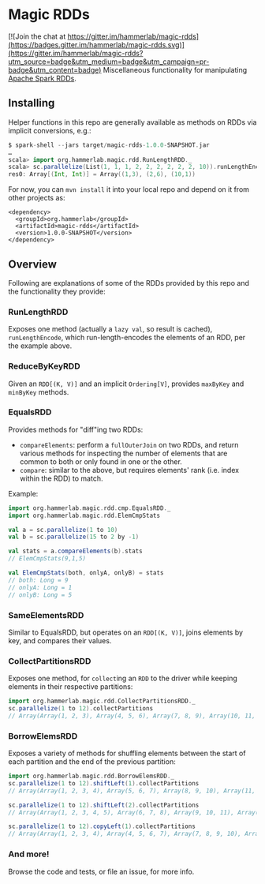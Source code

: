 
# Magic RDDs

[![Join the chat at https://gitter.im/hammerlab/magic-rdds](https://badges.gitter.im/hammerlab/magic-rdds.svg)](https://gitter.im/hammerlab/magic-rdds?utm_source=badge&utm_medium=badge&utm_campaign=pr-badge&utm_content=badge)
Miscellaneous functionality for manipulating [Apache Spark RDDs](http://spark.apache.org/docs/latest/programming-guide.html#resilient-distributed-datasets-rdds).

## Installing
Helper functions in this repo are generally available as methods on RDDs via implicit conversions, e.g.:

```scala
$ spark-shell --jars target/magic-rdds-1.0.0-SNAPSHOT.jar
…
scala> import org.hammerlab.magic.rdd.RunLengthRDD._
scala> sc.parallelize(List(1, 1, 1, 2, 2, 2, 2, 2, 2, 10)).runLengthEncode.collect()
res0: Array[(Int, Int)] = Array((1,3), (2,6), (10,1))
```

For now, you can `mvn install` it into your local repo and depend on it from other projects as:

```
<dependency>
  <groupId>org.hammerlab</groupId>
  <artifactId>magic-rdds</artifactId>
  <version>1.0.0-SNAPSHOT</version>
</dependency>
```

## Overview
Following are explanations of some of the RDDs provided by this repo and the functionality they provide:

### RunLengthRDD
Exposes one method (actually a `lazy val`, so result is cached), `runLengthEncode`, which run-length-encodes the elements of an RDD, per the example above.

### ReduceByKeyRDD
Given an `RDD[(K, V)]` and an implicit `Ordering[V]`, provides `maxByKey` and `minByKey` methods.

### EqualsRDD
Provides methods for "diff"ing two RDDs:

* `compareElements`: perform a `fullOuterJoin` on two RDDs, and return various methods for inspecting the number of elements that are common to both or only found in one or the other.
* `compare`: similar to the above, but requires elements' rank (i.e. index within the RDD) to match.

Example:

```scala
import org.hammerlab.magic.rdd.cmp.EqualsRDD._
import org.hammerlab.magic.rdd.ElemCmpStats

val a = sc.parallelize(1 to 10)
val b = sc.parallelize(15 to 2 by -1)

val stats = a.compareElements(b).stats
// ElemCmpStats(9,1,5)

val ElemCmpStats(both, onlyA, onlyB) = stats
// both: Long = 9
// onlyA: Long = 1
// onlyB: Long = 5
```

### SameElementsRDD
Similar to EqualsRDD, but operates on an `RDD[(K, V)]`, joins elements by key, and compares their values.

### CollectPartitionsRDD
Exposes one method, for `collect`ing an `RDD` to the driver while keeping elements in their respective partitions:

```scala
import org.hammerlab.magic.rdd.CollectPartitionsRDD._
sc.parallelize(1 to 12).collectPartitions
// Array(Array(1, 2, 3), Array(4, 5, 6), Array(7, 8, 9), Array(10, 11, 12))
```

### BorrowElemsRDD
Exposes a variety of methods for shuffling elements between the start of each partition and the end of the previous partition:

```scala
import org.hammerlab.magic.rdd.BorrowElemsRDD._
sc.parallelize(1 to 12).shiftLeft(1).collectPartitions
// Array(Array(1, 2, 3, 4), Array(5, 6, 7), Array(8, 9, 10), Array(11, 12))

sc.parallelize(1 to 12).shiftLeft(2).collectPartitions
// Array(Array(1, 2, 3, 4, 5), Array(6, 7, 8), Array(9, 10, 11), Array(12))

sc.parallelize(1 to 12).copyLeft(1).collectPartitions
// Array(Array(1, 2, 3, 4), Array(4, 5, 6, 7), Array(7, 8, 9, 10), Array(10, 11, 12))
```

### And more!
Browse the code and tests, or file an issue, for more info.
